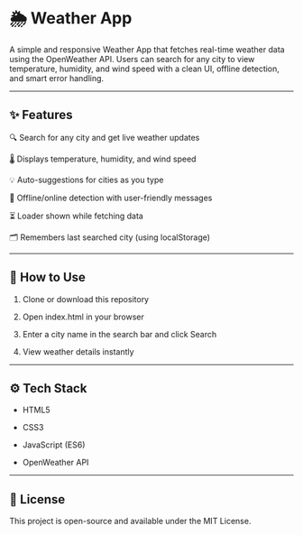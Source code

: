 # 🌦 Weather App

A simple and responsive Weather App that fetches real-time weather data using the OpenWeather API. Users can search for any city to view temperature, humidity, and wind speed with a clean UI, offline detection, and smart error handling.


---

## ✨ Features

🔍 Search for any city and get live weather updates

🌡 Displays temperature, humidity, and wind speed

💡 Auto-suggestions for cities as you type

📶 Offline/online detection with user-friendly messages

⏳ Loader shown while fetching data

🗂 Remembers last searched city (using localStorage)



---

## 🚀 How to Use

1. Clone or download this repository


2. Open index.html in your browser


3. Enter a city name in the search bar and click Search


4. View weather details instantly




---

## ⚙️ Tech Stack

- HTML5

- CSS3

- JavaScript (ES6)

- OpenWeather API



---


## 📜 License

This project is open-source and available under the MIT License.
